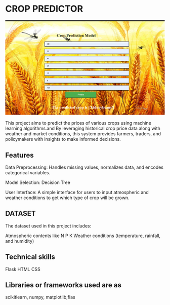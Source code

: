 # CROP  PREDICTOR

![Image](https://github.com/hjrocks15/crop_price-predictor/blob/main/Prediction%20model/Screenshot%20(287).png)


This project aims to predict the prices of various crops using machine learning algorithms.and By leveraging historical crop price data along with weather and market conditions, this system provides farmers, traders, and policymakers with insights to make informed decisions.

## Features
Data Preprocessing: Handles missing values, normalizes data, and encodes categorical variables.

Model Selection: Decision Tree

User Interface: A simple interface for users to input atmospheric and weather conditions to get which type of crop will be grown.

## DATASET
The dataset used in this project includes:

Atmospheric contents like N P K
Weather conditions (temperature, rainfall, and humidity)

## Technical skills
Flask
HTML
CSS

## Libraries or frameworks used are as 
scikitlearn, numpy, matplotlib,flas

